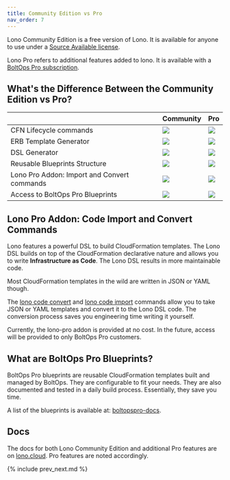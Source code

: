 ```yaml
---
title: Community Edition vs Pro
nav_order: 7
---
```


Lono Community Edition is a free version of Lono.  It is available for anyone to use under a [Source Available license](https://www.boltops.com/boltops-community-license).

Lono Pro refers to additional features added to lono. It is available with a [BoltOps Pro subscription](https://boltops.com/pro).

## What's the Difference Between the Community Edition vs Pro?

&nbsp; | Community | Pro
--- | --- | ---
CFN Lifecycle commands | ![](/img/features/yes.svg) | ![](/img/features/yes.svg)
ERB Template Generator | ![](/img/features/yes.svg) | ![](/img/features/yes.svg)
DSL Generator | ![](/img/features/yes.svg) | ![](/img/features/yes.svg)
Reusable Blueprints Structure | ![](/img/features/yes.svg) | ![](/img/features/yes.svg)
Lono Pro Addon: Import and Convert commands | ![](/img/features/no.svg) | ![](/img/features/yes.svg)
Access to BoltOps Pro Blueprints | ![](/img/features/no.svg) | ![](/img/features/yes.svg)

## Lono Pro Addon: Code Import and Convert Commands

Lono features a powerful DSL to build CloudFormation templates. The Lono DSL builds on top of the CloudFormation declarative nature and allows you to write **Infrastructure as Code**. The Lono DSL results in more maintainable code.

Most CloudFormation templates in the wild are written in JSON or YAML though.

The [lono code convert](https://lono.cloud/reference/lono-code-convert/) and [lono code import](https://lono.cloud/reference/lono-code-import/) commands allow you to take JSON or YAML templates and convert it to the Lono DSL code. The conversion process saves you engineering time writing it yourself.

Currently, the lono-pro addon is provided at no cost. In the future, access will be provided to only BoltOps Pro customers.

## What are BoltOps Pro Blueprints?

BoltOps Pro blueprints are reusable CloudFormation templates built and managed by BoltOps.  They are configurable to fit your needs. They are also documented and tested in a daily build process. Essentially, they save you time.

A list of the blueprints is available at: [boltopspro-docs](https://github.com/boltopspro-docs).

## Docs

The docs for both Lono Community Edition and additional Pro features are on [lono.cloud](https://lono.cloud). Pro features are noted accordingly.

{% include prev_next.md %}
